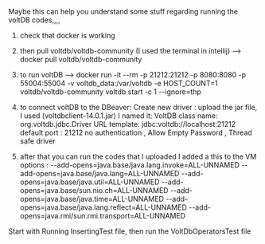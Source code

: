 
Maybe this can help you understand some stuff regarding running the voltDB codes,,,,

1. check that docker is working 
2. then pull voltdb/voltdb-community (I used the terminal in intellij) --> docker pull voltdb/voltdb-community
3. to run voltDB --> docker run -it --rm -p 21212:21212 -p 8080:8080 -p 55004:55004 -v voltdb_data:/var/voltdb -e HOST_COUNT=1 voltdb/voltdb-community voltdb start -c 1 --ignore=thp
5. to connect voltDB to the DBeaver:
   Create new driver :
   upload the jar file, I used (voltdbclient-14.0.1.jar)
                      I named it: VoltDB 
                      class name: org.voltdb.jdbc.Driver
                      URL template: jdbc:voltdb://localhost:21212
                      default port : 21212
                      no authentication , Allow Empty Password , Thread safe driver
   
7. after that you can run the codes that I uploaded
I added a this to the VM options :
--add-opens=java.base/java.lang.invoke=ALL-UNNAMED
--add-opens=java.base/java.lang=ALL-UNNAMED
--add-opens=java.base/java.util=ALL-UNNAMED
--add-opens=java.base/sun.nio.ch=ALL-UNNAMED
--add-opens=java.base/java.time=ALL-UNNAMED
--add-opens=java.base/java.lang.reflect=ALL-UNNAMED
--add-opens=java.rmi/sun.rmi.transport=ALL-UNNAMED

Start with Running InsertingTest file, then run the VoltDbOperatorsTest file
